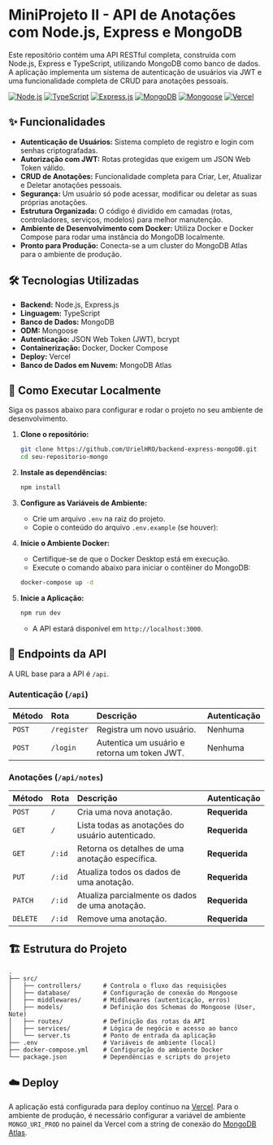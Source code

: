 # MiniProjeto II - API de Anotações com Node.js, Express e MongoDB

Este repositório contém uma API RESTful completa, construída com Node.js, Express e TypeScript, utilizando MongoDB como banco de dados. A aplicação implementa um sistema de autenticação de usuários via JWT e uma funcionalidade completa de CRUD para anotações pessoais.

[![Node.js](https://img.shields.io/badge/Node.js-18.x-blue?style=for-the-badge&logo=node.js)](https://nodejs.org/)
[![TypeScript](https://img.shields.io/badge/TypeScript-5.x-blue?style=for-the-badge&logo=typescript)](https://www.typescriptlang.org/)
[![Express.js](https://img.shields.io/badge/Express.js-4.x-orange?style=for-the-badge&logo=express)](https://expressjs.com/)
[![MongoDB](https://img.shields.io/badge/MongoDB-6.x-green?style=for-the-badge&logo=mongodb)](https://www.mongodb.com/)
[![Mongoose](https://img.shields.io/badge/Mongoose-8.x-darkred?style=for-the-badge)](https://mongoosejs.com/)
[![Vercel](https://img.shields.io/badge/Deploy-Vercel-black?style=for-the-badge&logo=vercel)](https://vercel.com/)

## ✨ Funcionalidades

* **Autenticação de Usuários:** Sistema completo de registro e login com senhas criptografadas.
* **Autorização com JWT:** Rotas protegidas que exigem um JSON Web Token válido.
* **CRUD de Anotações:** Funcionalidade completa para Criar, Ler, Atualizar e Deletar anotações pessoais.
* **Segurança:** Um usuário só pode acessar, modificar ou deletar as suas próprias anotações.
* **Estrutura Organizada:** O código é dividido em camadas (rotas, controladores, serviços, modelos) para melhor manutenção.
* **Ambiente de Desenvolvimento com Docker:** Utiliza Docker e Docker Compose para rodar uma instância do MongoDB localmente.
* **Pronto para Produção:** Conecta-se a um cluster do MongoDB Atlas para o ambiente de produção.

## 🛠️ Tecnologias Utilizadas

* **Backend:** Node.js, Express.js
* **Linguagem:** TypeScript
* **Banco de Dados:** MongoDB
* **ODM:** Mongoose
* **Autenticação:** JSON Web Token (JWT), bcrypt
* **Containerização:** Docker, Docker Compose
* **Deploy:** Vercel
* **Banco de Dados em Nuvem:** MongoDB Atlas

## 🚀 Como Executar Localmente

Siga os passos abaixo para configurar e rodar o projeto no seu ambiente de desenvolvimento.

1.  **Clone o repositório:**
    ```bash
    git clone https://github.com/UrielHRO/backend-express-mongoDB.git
    cd seu-repositorio-mongo
    ```

2.  **Instale as dependências:**
    ```bash
    npm install
    ```

3.  **Configure as Variáveis de Ambiente:**
    * Crie um arquivo `.env` na raiz do projeto.
    * Copie o conteúdo do arquivo `.env.example` (se houver):
 

4.  **Inicie o Ambiente Docker:**
    * Certifique-se de que o Docker Desktop está em execução.
    * Execute o comando abaixo para iniciar o contêiner do MongoDB:
    ```bash
    docker-compose up -d
    ```

5.  **Inicie a Aplicação:**
    ```bash
    npm run dev
    ```
    * A API estará disponível em `http://localhost:3000`.

## 📖 Endpoints da API

A URL base para a API é `/api`.

### Autenticação (`/api`)

| Método | Rota               | Descrição              | Autenticação |
| :----- | :----------------- | :--------------------- | :----------- |
| `POST` | `/register`        | Registra um novo usuário. | Nenhuma      |
| `POST` | `/login`           | Autentica um usuário e retorna um token JWT. | Nenhuma      |

### Anotações (`/api/notes`)

| Método   | Rota           | Descrição                                 | Autenticação |
| :------- | :------------- | :---------------------------------------- | :----------- |
| `POST`   | `/`            | Cria uma nova anotação.                   | **Requerida** |
| `GET`    | `/`            | Lista todas as anotações do usuário autenticado. | **Requerida** |
| `GET`    | `/:id`         | Retorna os detalhes de uma anotação específica. | **Requerida** |
| `PUT`    | `/:id`         | Atualiza todos os dados de uma anotação.   | **Requerida** |
| `PATCH`  | `/:id`         | Atualiza parcialmente os dados de uma anotação. | **Requerida** |
| `DELETE` | `/:id`         | Remove uma anotação.                      | **Requerida** |

## 🏗️ Estrutura do Projeto

```
.
├── src/
│   ├── controllers/      # Controla o fluxo das requisições
│   ├── database/         # Configuração de conexão do Mongoose
│   ├── middlewares/      # Middlewares (autenticação, erros)
│   ├── models/           # Definição dos Schemas do Mongoose (User, Note)
│   ├── routes/           # Definição das rotas da API
│   ├── services/         # Lógica de negócio e acesso ao banco
│   └── server.ts         # Ponto de entrada da aplicação
├── .env                  # Variáveis de ambiente (local)
├── docker-compose.yml    # Configuração do ambiente Docker
└── package.json          # Dependências e scripts do projeto
```

## ☁️ Deploy

A aplicação está configurada para deploy contínuo na [Vercel](https://mini-projeto-v1.vercel.app/). Para o ambiente de produção, é necessário configurar a variável de ambiente `MONGO_URI_PROD` no painel da Vercel com a string de conexão do [MongoDB Atlas](https://www.mongodb.com/cloud/atlas).
